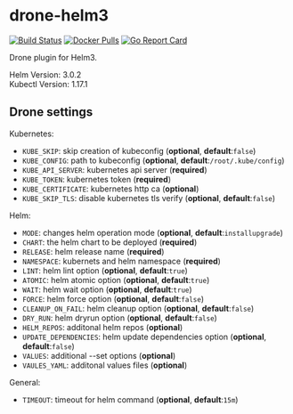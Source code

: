 # drone-helm3

[![Build Status](https://cloud.drone.io/api/badges/bitsbeats/drone-helm3/status.svg)](https://cloud.drone.io/bitsbeats/drone-helm3)
[![Docker Pulls](https://img.shields.io/docker/pulls/bitsbeats/drone-helm3.svg?maxAge=604800)](https://hub.docker.com/r/bitsbeats/drone-helm3)
[![Go Report Card](https://goreportcard.com/badge/github.com/bitsbeats/drone-helm3)](https://goreportcard.com/report/github.com/bitsbeats/drone-helm3)

Drone plugin for Helm3.

Helm Version: 3.0.2  
Kubectl Version: 1.17.1

## Drone settings

Kubernetes:

* `KUBE_SKIP`: skip creation of kubeconfig (**optional**, **default**:`false`)
* `KUBE_CONFIG`: path to kubeconfig (**optional**, **default**:`/root/.kube/config`)
* `KUBE_API_SERVER`: kubernetes api server (**required**)
* `KUBE_TOKEN`: kubernetes token (**required**)
* `KUBE_CERTIFICATE`: kubernetes http ca (**optional**)
* `KUBE_SKIP_TLS`: disable kubernetes tls verify (**optional**, **default**:`false`)

Helm:

* `MODE`: changes helm operation mode (**optional**, **default**:`installupgrade`)
* `CHART`: the helm chart to be deployed (**required**)
* `RELEASE`: helm release name (**required**)
* `NAMESPACE`: kubernets and helm namespace (**required**)
* `LINT`: helm lint option (**optional**, **default**:`true`)
* `ATOMIC`: helm atomic option (**optional**, **default**:`true`)
* `WAIT`: helm wait option (**optional**, **default**:`true`)
* `FORCE`: helm force option (**optional**, **default**:`false`)
* `CLEANUP_ON_FAIL`: helm cleanup option (**optional**, **default**:`false`)
* `DRY_RUN`: helm dryrun option (**optional**, **default**:`false`)
* `HELM_REPOS`: additonal helm repos (**optional**)
* `UPDATE_DEPENDENCIES`: helm update dependencies option (**optional**, **default**:`false`)
* `VALUES`: additional --set options (**optional**)
* `VAULES_YAML`: additonal values files (**optional**)

General:

* `TIMEOUT`: timeout for helm command (**optional**, **default**:`15m`)
